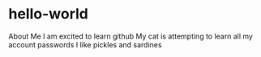# hello-world
About Me
I am excited to learn github
My cat is attempting to learn all my account passwords
I like pickles and sardines
